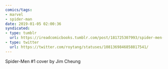```yaml
---
comics/tags:
- marvel
- spider-man
date: 2019-01-05 02:00:36
syndicated:
- type: tumblr
  url: https://ireadcomicbooks.tumblr.com/post/181725307993/spider-men-1-cover-by-jim-cheung
- type: twitter
  url: https://twitter.com/roytang/statuses/1081369846858817541/
---
```


Spider-Men #1 cover by Jim Cheung